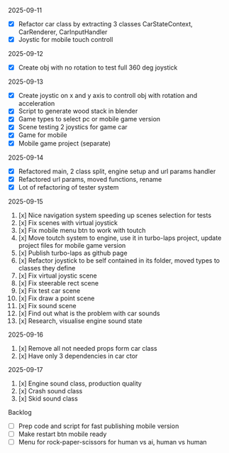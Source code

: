 2025-09-11
- [x] Refactor car class by extracting 3 classes CarStateContext, CarRenderer, CarInputHandler
- [x] Joystic for mobile touch controll

2025-09-12
- [x] Create obj with no rotation to test full 360 deg joystick

2025-09-13
- [x] Create joystic on x and y axis to controll obj with rotation and acceleration
- [x] Script to generate wood stack in blender 
- [x] Game types to select pc or mobile game version
- [x] Scene testing 2 joystics for game car
- [x] Game for mobile
- [x] Mobile game project (separate)

2025-09-14
- [x] Refactored main, 2 class split, engine setup and url params handler
- [x] Refactored url params, moved functions, rename
- [x] Lot of refactoring of tester system

2025-09-15
1.  [x] Nice navigation system speeding up scenes selection for tests  
2.  [x] Fix scenes with virtual joystick
3.  [x] Fix mobile menu btn to work with toutch
4.  [x] Move toutch system to engine, use it in turbo-laps project, update project files for mobile game version
5.  [x] Publish turbo-laps as github page
6.  [x] Refactor joystick to be self contained in its folder, moved types to classes they define
7.  [x] Fix virtual joystic scene
8.  [x] Fix steerable rect scene
9.  [x] Fix test car scene
10. [x] Fix draw a point scene
11. [x] Fix sound scene
12. [x] Find out what is the problem with car sounds
13. [x] Research, visualise engine sound state

2025-09-16
1. [x] Remove all not needed props form car class
2. [x] Have only 3 dependencies in car ctor

2025-09-17
1. [x] Engine sound class, production quality
2. [x] Crash sound class
3. [x] Skid sound class

Backlog
- [ ] Prep code and script for fast publishing mobile version
- [ ] Make restart btn mobile ready
- [ ] Menu for rock-paper-scissors for human vs ai, human vs human
